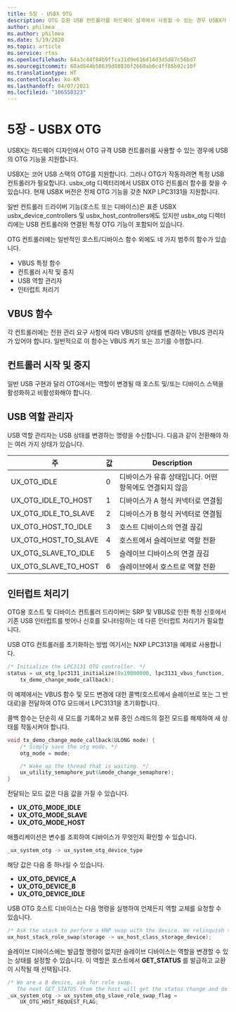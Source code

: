 ```yaml
---
title: 5장 - USBX OTG
description: OTG 호환 USB 컨트롤러를 하드웨어 설계에서 사용할 수 있는 경우 USBX가 USB의 OTG 기능을 어떻게 지원하는지 알아봅니다.
author: philmea
ms.author: philmea
ms.date: 5/19/2020
ms.topic: article
ms.service: rtos
ms.openlocfilehash: 64a3c44f84b9ffca31d9e616d14d3d5d87c56bd7
ms.sourcegitcommit: 60ad844b58639d88830f2660ab0c4ff86b92c10f
ms.translationtype: HT
ms.contentlocale: ko-KR
ms.lasthandoff: 04/07/2021
ms.locfileid: "106550323"
---
```

# <a name="chapter-5---usbx-otg"></a>5장 - USBX OTG

USBX는 하드웨어 디자인에서 OTG 규격 USB 컨트롤러를 사용할 수 있는 경우에 USB의 OTG 기능을 지원합니다.

USBX는 코어 USB 스택의 OTG를 지원합니다. 그러나 OTG가 작동하려면 특정 USB 컨트롤러가 필요합니다. usbx_otg 디렉터리에서 USBX OTG 컨트롤러 함수를 찾을 수 있습니다. 현재 USBX 버전은 전체 OTG 기능을 갖춘 NXP LPC3131을 지원합니다.

일반 컨트롤러 드라이버 기능(호스트 또는 디바이스)은 표준 USBX usbx_device_controllers 및 usbx_host_controllers에도 있지만 usbx_otg 디렉터리에는 USB 컨트롤러와 연결된 특정 OTG 기능이 포함되어 있습니다.

OTG 컨트롤러에는 일반적인 호스트/디바이스 함수 외에도 네 가지 범주의 함수가 있습니다.

- VBUS 특정 함수
- 컨트롤러 시작 및 중지
- USB 역할 관리자
- 인터럽트 처리기

## <a name="vbus-functions"></a>VBUS 함수

각 컨트롤러에는 전원 관리 요구 사항에 따라 VBUS의 상태를 변경하는 VBUS 관리자가 있어야 합니다. 일반적으로 이 함수는 VBUS 켜기 또는 끄기를 수행합니다.

## <a name="start-and-stop-the-controller"></a>컨트롤러 시작 및 중지

일반 USB 구현과 달리 OTG에서는 역할이 변경될 때 호스트 및/또는 디바이스 스택을 활성화하고 비활성화해야 합니다.

## <a name="usb-role-manager"></a>USB 역할 관리자

USB 역할 관리자는 USB 상태를 변경하는 명령을 수신합니다. 다음과 같이 전환해야 하는 여러 가지 상태가 있습니다.

| 주                    | 값 | Description                                           |
| ------------------------ | ----- | ----------------------------------------------------- |
| UX_OTG_IDLE            | 0     | 디바이스가 유휴 상태입니다. 어떤 항목에도 연결되지 않음 |
| UX_OTG_IDLE_TO_HOST  | 1     | 디바이스가 A 형식 커넥터로 연결됨             |
| UX_OTG_IDLE_TO_SLAVE | 2     | 디바이스가 B 형식 커넥터로 연결됨             |
| UX_OTG_HOST_TO_IDLE  | 3     | 호스트 디바이스의 연결 끊김                          |
| UX_OTG_HOST_TO_SLAVE | 4     | 호스트에서 슬레이브로 역할 전환                          |
| UX_OTG_SLAVE_TO_IDLE | 5     | 슬레이브 디바이스의 연결 끊김                          |
| UX_OTG_SLAVE_TO_HOST | 6     | 슬레이브에서 호스트로 역할 전환                          |

## <a name="interrupt-handlers"></a>인터럽트 처리기

OTG용 호스트 및 디바이스 컨트롤러 드라이버는 SRP 및 VBUS로 인한 특정 신호에서 기존 USB 인터럽트를 벗어나 신호를 모니터링하는 데 다른 인터럽트 처리기가 필요합니다.

USB OTG 컨트롤러를 초기화하는 방법 여기서는 NXP LPC3131을 예제로 사용합니다.

```C
/* Initialize the LPC3131 OTG controller. */
status = ux_otg_lpc3131_initialize(0x19000000, lpc3131_vbus_function,
    tx_demo_change_mode_callback);
```

이 예제에서는 VBUS 함수 및 모드 변경에 대한 콜백(호스트에서 슬레이브로 또는 그 반대로)을 전달하여 OTG 모드에서 LPC3131을 초기화합니다.

콜백 함수는 단순히 새 모드를 기록하고 보류 중인 스레드의 절전 모드를 해제하여 새 상태를 작동시켜야 합니다.

```C
void tx_demo_change_mode_callback(ULONG mode) {
    /* Simply save the otg mode. */
    otg_mode = mode;

    /* Wake up the thread that is waiting. */
    ux_utility_semaphore_put(&mode_change_semaphore);
}
```

전달되는 모드 값은 다음 값을 가질 수 있습니다.

- **UX_OTG_MODE_IDLE**
- **UX_OTG_MODE_SLAVE**
- **UX_OTG_MODE_HOST**

애플리케이션은 변수를 조회하여 디바이스가 무엇인지 확인할 수 있습니다.

```C
_ux_system_otg -> ux_system_otg_device_type
```

해당 값은 다음 중 하나일 수 있습니다.

- **UX_OTG_DEVICE_A**
- **UX_OTG_DEVICE_B**
- **UX_OTG_DEVICE_IDLE**

USB OTG 호스트 디바이스는 다음 명령을 실행하여 언제든지 역할 교체를 요청할 수 있습니다.

```C
/* Ask the stack to perform a HNP swap with the device. We relinquish the host role to A device. */
ux_host_stack_role_swap(storage -> ux_host_class_storage_device);
```

슬레이브 디바이스에는 발급할 명령이 없지만 슬레이브 디바이스는 역할을 변경할 수 있는 상태를 설정할 수 있습니다. 이 역할은 호스트에서 **GET_STATUS** 를 발급하고 교환이 시작될 때 선택됩니다.

```C
/* We are a B device, ask for role swap.
   The next GET_STATUS from the host will get the status change and do the HNP. */
_ux_system_otg -> ux_system_otg_slave_role_swap_flag =
    UX_OTG_HOST_REQUEST_FLAG;
```
